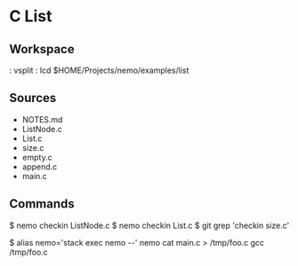 C List
======

Workspace
---------
  : vsplit
  : lcd $HOME/Projects/nemo/examples/list

Sources
-------
- NOTES.md
- ListNode.c
- List.c
- size.c
- empty.c
- append.c
- main.c

Commands
--------
  $ nemo checkin ListNode.c
  $ nemo checkin List.c
  $ git grep 'checkin size.c'

  $ alias nemo='stack exec nemo --'
    nemo cat main.c > /tmp/foo.c
    gcc /tmp/foo.c


